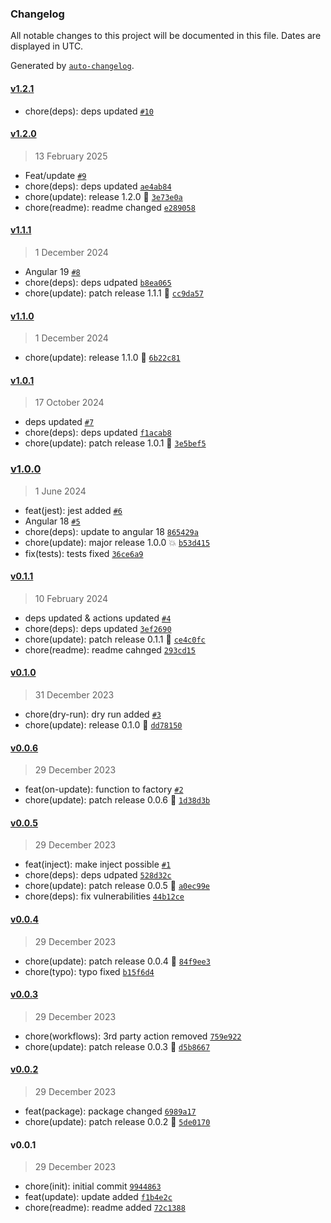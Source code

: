 ### Changelog

All notable changes to this project will be documented in this file. Dates are displayed in UTC.

Generated by [`auto-changelog`](https://github.com/CookPete/auto-changelog).

#### [v1.2.1](https://github.com/Celtian/ngx-update-app/compare/v1.2.0...v1.2.1)

- chore(deps): deps updated [`#10`](https://github.com/Celtian/ngx-update-app/pull/10)

#### [v1.2.0](https://github.com/Celtian/ngx-update-app/compare/v1.1.1...v1.2.0)

> 13 February 2025

- Feat/update [`#9`](https://github.com/Celtian/ngx-update-app/pull/9)
- chore(deps): deps updated [`ae4ab84`](https://github.com/Celtian/ngx-update-app/commit/ae4ab84a5f7367298af1ee3306b4a59692444f02)
- chore(update): release 1.2.0 🚀 [`3e73e0a`](https://github.com/Celtian/ngx-update-app/commit/3e73e0aca78e4189fbd5d8b7e08e1d71155ad91a)
- chore(readme): readme changed [`e289058`](https://github.com/Celtian/ngx-update-app/commit/e2890587537db245c649fab36a0d1cd2dcb0a15e)

#### [v1.1.1](https://github.com/Celtian/ngx-update-app/compare/v1.1.0...v1.1.1)

> 1 December 2024

- Angular 19 [`#8`](https://github.com/Celtian/ngx-update-app/pull/8)
- chore(deps): deps udpated [`b8ea065`](https://github.com/Celtian/ngx-update-app/commit/b8ea065a2149b8089bf6aad15363cdb9123c3652)
- chore(update): patch release 1.1.1 🐛 [`cc9da57`](https://github.com/Celtian/ngx-update-app/commit/cc9da579d30af5255c6a4131d12e14d773b8167c)

#### [v1.1.0](https://github.com/Celtian/ngx-update-app/compare/v1.0.1...v1.1.0)

> 1 December 2024

- chore(update): release 1.1.0 🚀 [`6b22c81`](https://github.com/Celtian/ngx-update-app/commit/6b22c810a4b07951c2569875819bb783ec3ad4d9)

#### [v1.0.1](https://github.com/Celtian/ngx-update-app/compare/v1.0.0...v1.0.1)

> 17 October 2024

- deps updated [`#7`](https://github.com/Celtian/ngx-update-app/pull/7)
- chore(deps): deps updated [`f1acab8`](https://github.com/Celtian/ngx-update-app/commit/f1acab849a485cfdc862ab7bd2862436a722e88a)
- chore(update): patch release 1.0.1 🐛 [`3e5bef5`](https://github.com/Celtian/ngx-update-app/commit/3e5bef5815ba3e101c2ec3eeadfa6bc092e5db02)

### [v1.0.0](https://github.com/Celtian/ngx-update-app/compare/v0.1.1...v1.0.0)

> 1 June 2024

- feat(jest): jest added [`#6`](https://github.com/Celtian/ngx-update-app/pull/6)
- Angular 18 [`#5`](https://github.com/Celtian/ngx-update-app/pull/5)
- chore(deps): update to angular 18 [`865429a`](https://github.com/Celtian/ngx-update-app/commit/865429a350471c7047641caa2e471242012a9245)
- chore(update): major release 1.0.0 💥 [`b53d415`](https://github.com/Celtian/ngx-update-app/commit/b53d415dd9b17a06bd5249c23fe0570c99282d68)
- fix(tests): tests fixed [`36ce6a9`](https://github.com/Celtian/ngx-update-app/commit/36ce6a905beee8f0a83cc64296e9bcf2cebbfde8)

#### [v0.1.1](https://github.com/Celtian/ngx-update-app/compare/v0.1.0...v0.1.1)

> 10 February 2024

- deps updated & actions updated [`#4`](https://github.com/Celtian/ngx-update-app/pull/4)
- chore(deps): deps updated [`3ef2690`](https://github.com/Celtian/ngx-update-app/commit/3ef26901c1d76b53ce84065603f37dc674f73641)
- chore(update): patch release 0.1.1 🐛 [`ce4c0fc`](https://github.com/Celtian/ngx-update-app/commit/ce4c0fce67b4441186d10b55d82b6587f3f4691f)
- chore(readme): readme cahnged [`293cd15`](https://github.com/Celtian/ngx-update-app/commit/293cd159a1eebbc180ffa92f23599d505ad3b661)

#### [v0.1.0](https://github.com/Celtian/ngx-update-app/compare/v0.0.6...v0.1.0)

> 31 December 2023

- chore(dry-run): dry run added [`#3`](https://github.com/Celtian/ngx-update-app/pull/3)
- chore(update): release 0.1.0 🚀 [`dd78150`](https://github.com/Celtian/ngx-update-app/commit/dd78150845ba655ff4604cb7fe3e429cb24c57fe)

#### [v0.0.6](https://github.com/Celtian/ngx-update-app/compare/v0.0.5...v0.0.6)

> 29 December 2023

- feat(on-update): function to factory [`#2`](https://github.com/Celtian/ngx-update-app/pull/2)
- chore(update): patch release 0.0.6 🐛 [`1d38d3b`](https://github.com/Celtian/ngx-update-app/commit/1d38d3bfe32b75c72a80adfd27a2198331541bca)

#### [v0.0.5](https://github.com/Celtian/ngx-update-app/compare/v0.0.4...v0.0.5)

> 29 December 2023

- feat(inject): make inject possible [`#1`](https://github.com/Celtian/ngx-update-app/pull/1)
- chore(deps): deps udpated [`528d32c`](https://github.com/Celtian/ngx-update-app/commit/528d32cb674371032e76f638ce1cc5d094fa1181)
- chore(update): patch release 0.0.5 🐛 [`a0ec99e`](https://github.com/Celtian/ngx-update-app/commit/a0ec99e4f5592b3785f24aac7f1e481b7290903e)
- chore(deps): fix vulnerabilities [`44b12ce`](https://github.com/Celtian/ngx-update-app/commit/44b12ce14d92741eadd003f312670ae57b5ca89c)

#### [v0.0.4](https://github.com/Celtian/ngx-update-app/compare/v0.0.3...v0.0.4)

> 29 December 2023

- chore(update): patch release 0.0.4 🐛 [`84f9ee3`](https://github.com/Celtian/ngx-update-app/commit/84f9ee3490b903942c6eaadb205e6cbac01af45d)
- chore(typo): typo fixed [`b15f6d4`](https://github.com/Celtian/ngx-update-app/commit/b15f6d4d15ca3cb01cc9f3316a6264624e0ab4ea)

#### [v0.0.3](https://github.com/Celtian/ngx-update-app/compare/v0.0.2...v0.0.3)

> 29 December 2023

- chore(workflows): 3rd party action removed [`759e922`](https://github.com/Celtian/ngx-update-app/commit/759e92228be6d99d25dfb499d886482653eaed58)
- chore(update): patch release 0.0.3 🐛 [`d5b8667`](https://github.com/Celtian/ngx-update-app/commit/d5b8667c020cc48ef66484d995054791dab188c5)

#### [v0.0.2](https://github.com/Celtian/ngx-update-app/compare/v0.0.1...v0.0.2)

> 29 December 2023

- feat(package): package changed [`6989a17`](https://github.com/Celtian/ngx-update-app/commit/6989a17a658e7c0068ee4420dcc1f6a16c222a54)
- chore(update): patch release 0.0.2 🐛 [`5de0170`](https://github.com/Celtian/ngx-update-app/commit/5de0170bff6e6e3ec167e850367b070d42e5adf6)

#### v0.0.1

> 29 December 2023

- chore(init): initial commit [`9944863`](https://github.com/Celtian/ngx-update-app/commit/99448631f000040e5d6ed72065da6210566461bf)
- feat(update): update added [`f1b4e2c`](https://github.com/Celtian/ngx-update-app/commit/f1b4e2c408fc300a0a11115d2215a0f3d0d93768)
- chore(readme): readme added [`72c1388`](https://github.com/Celtian/ngx-update-app/commit/72c13883361be49ad3e6b9d47582d0f4a60c03e5)
